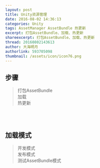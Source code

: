 ```yaml
---
layout: post
title: Unity资源管理
date: 2016-08-02 14:36:13
categories: Unity
tags: AssetManager AssetBundle 热更新
excerpt: 打包AssetBundle、加载、热更新
shareexcerpt: 打包AssetBundle、加载、热更新
thread: 20160802143613
author: 大海明月
authorlink: 593705098
thumbnail: /assets/icon/icon76.png
---
```



## 步骤

> 打包AssetBundle <br>
> 加载 <br>
> 热更新 <br>


<br><br> 


## 加载模式
> 开发模式 <br>
> 发布模式 <br>
> 测试AssetBundle模式 <br>

